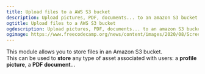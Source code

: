 ```yaml
---
title: Upload files to a AWS S3 bucket
description: Upload pictures, PDF, documents... to an amazon S3 bucket
ogtitle: Upload files to a AWS S3 bucket
ogdescription: Upload pictures, PDF, documents... to an amazon S3 bucket
ogimage: https://www.freecodecamp.org/news/content/images/2020/08/Screenshot-2020-08-10-at-6.26.31-PM.png
---
```


This module allows you to store files in an Amazon S3 bucket. <br/>
This can be used to **store** any type of asset associated with users: a **profile picture**, a **PDF document**...